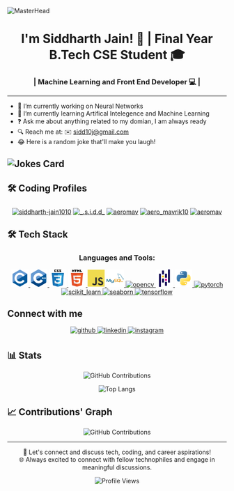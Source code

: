 ![MasterHead](https://t4.ftcdn.net/jpg/02/78/37/47/360_F_278374738_ypRn0utOVnebuhmpSrDiwkzFsdqEm0aa.jpg)


<h1 align="center">I'm Siddharth Jain! 🚀 | Final Year B.Tech CSE Student 🎓 </h1>
<h3 align="center">| Machine Learning and Front End Developer 💻 |</h3>

---
- 🔭 I’m currently working on Neural Networks  
- 🌱 I’m currently learning Artifical Intelegence and Machine Learning
- ❓ Ask me about anything related to my domian, I am always 
      ready  
- 🔍 Reach me at: ✉️ sidd10j@gmail.com
  <!-- - 📄 Know about my Career Profile [Resume](https://bit.ly/jain_s)-->
- 😂 Here is a random joke that'll make you laugh!

![Jokes Card](https://readme-jokes-8hatq8hxf.vercel.app/api?theme=watermelon&borderColor=%23D6DEEB&bgColor=%23011627)
---
  
</p>

## 🛠  Coding Profiles</h3>
<h3 align="center"></h3>
<p align="center">
<a href="https://linkedin.com/in/siddharth-jain1010" target="blank"><img align="center" src="https://raw.githubusercontent.com/rahuldkjain/github-profile-readme-generator/master/src/images/icons/Social/linked-in-alt.svg" alt="siddharth-jain1010" height="30" width="40" /></a>
<a href="https://instagram.com/_.s.i.d.d_" target="blank"><img align="center" src="https://raw.githubusercontent.com/rahuldkjain/github-profile-readme-generator/master/src/images/icons/Social/instagram.svg" alt="_.s.i.d.d_" height="30" width="40" /></a>
<a href="https://www.codechef.com/users/aeromav" target="blank"><img align="center" src="https://cdn.jsdelivr.net/npm/simple-icons@3.1.0/icons/codechef.svg" alt="aeromav" height="30" width="40" /></a>
<a href="https://www.leetcode.com/aero_mavrik10" target="blank"><img align="center" src="https://raw.githubusercontent.com/rahuldkjain/github-profile-readme-generator/master/src/images/icons/Social/leet-code.svg" alt="aero_mavrik10" height="30" width="40" /></a>
<a href="https://auth.geeksforgeeks.org/user/aeromav" target="blank"><img align="center" src="https://raw.githubusercontent.com/rahuldkjain/github-profile-readme-generator/master/src/images/icons/Social/geeks-for-geeks.svg" alt="aeromav" height="30" width="40" /></a>
</p>

## 🛠  Tech Stack</h3>
<h3 align="center">Languages and Tools:</h3>
<p align="center"> <a href="https://www.cprogramming.com/" target="_blank" rel="noreferrer"> <img src="https://raw.githubusercontent.com/devicons/devicon/master/icons/c/c-original.svg" alt="c" width="40" height="40"/> </a> <a href="https://www.w3schools.com/cpp/" target="_blank" rel="noreferrer"> <img src="https://raw.githubusercontent.com/devicons/devicon/master/icons/cplusplus/cplusplus-original.svg" alt="cplusplus" width="40" height="40"/> </a> <a href="https://www.w3schools.com/css/" target="_blank" rel="noreferrer"> <img src="https://raw.githubusercontent.com/devicons/devicon/master/icons/css3/css3-original-wordmark.svg" alt="css3" width="40" height="40"/> </a> <a href="https://www.w3.org/html/" target="_blank" rel="noreferrer"> <img src="https://raw.githubusercontent.com/devicons/devicon/master/icons/html5/html5-original-wordmark.svg" alt="html5" width="40" height="40"/> </a> <a href="https://developer.mozilla.org/en-US/docs/Web/JavaScript" target="_blank" rel="noreferrer"> <img src="https://raw.githubusercontent.com/devicons/devicon/master/icons/javascript/javascript-original.svg" alt="javascript" width="40" height="40"/> </a> <a href="https://www.mysql.com/" target="_blank" rel="noreferrer"> <img src="https://raw.githubusercontent.com/devicons/devicon/master/icons/mysql/mysql-original-wordmark.svg" alt="mysql" width="40" height="40"/> </a> <a href="https://opencv.org/" target="_blank" rel="noreferrer"> <img src="https://www.vectorlogo.zone/logos/opencv/opencv-icon.svg" alt="opencv" width="40" height="40"/> </a> <a href="https://pandas.pydata.org/" target="_blank" rel="noreferrer"> <img src="https://raw.githubusercontent.com/devicons/devicon/2ae2a900d2f041da66e950e4d48052658d850630/icons/pandas/pandas-original.svg" alt="pandas" width="40" height="40"/> </a> <a href="https://www.python.org" target="_blank" rel="noreferrer"> <img src="https://raw.githubusercontent.com/devicons/devicon/master/icons/python/python-original.svg" alt="python" width="40" height="40"/> </a> <a href="https://pytorch.org/" target="_blank" rel="noreferrer"> <img src="https://www.vectorlogo.zone/logos/pytorch/pytorch-icon.svg" alt="pytorch" width="40" height="40"/> </a> <a href="https://scikit-learn.org/" target="_blank" rel="noreferrer"> <img src="https://upload.wikimedia.org/wikipedia/commons/0/05/Scikit_learn_logo_small.svg" alt="scikit_learn" width="40" height="40"/> </a> <a href="https://seaborn.pydata.org/" target="_blank" rel="noreferrer"> <img src="https://seaborn.pydata.org/_images/logo-mark-lightbg.svg" alt="seaborn" width="40" height="40"/> </a> <a href="https://www.tensorflow.org" target="_blank" rel="noreferrer"> <img src="https://www.vectorlogo.zone/logos/tensorflow/tensorflow-icon.svg" alt="tensorflow" width="40" height="40"/> </a> </p>



  </p>

## Connect with me  
<p align="center">
<a href="https://github.com/maverik10" target="_blank">
<img src=https://img.shields.io/badge/github-%2324292e.svg?&style=for-the-badge&logo=github&logoColor=white alt=github style="margin-bottom: 5px;" />
</a>

<a href="https://www.linkedin.com/in/siddharth-jain1010/" target="_blank">
<img src=https://img.shields.io/badge/linkedin-%231E77B5.svg?&style=for-the-badge&logo=linkedin&logoColor=white alt=linkedin style="margin-bottom: 5px;" />
</a>

<a href="https://www.instagram.com/_.s.i.d.d_/" target="_blank">
<img src=https://img.shields.io/badge/instagram-%23000000.svg?&style=for-the-badge&logo=instagram&logoColor=white alt=instagram style="margin-bottom: 5px;" />
</a> 
</p>
 

## 📊 Stats

<div align="center">
   
![GitHub Contributions](https://github-readme-stats.vercel.app/api?username=maverik10&count_private=true&theme=holi&show_icons=true&rank_icon=github)


![Top Langs](https://github-readme-stats.vercel.app/api/top-langs/?username=maverik10&layout=pie&theme=holi)

</div>


## 📈 Contributions' Graph

<div align="center">
   
![GitHub Contributions](https://github-readme-streak-stats.herokuapp.com/?user=maverik10&theme=blueberry)

</div>

---

<p align="center">
🤝 Let's connect and discuss tech, coding, and career aspirations!  <br />
🌐 Always excited to connect with fellow technophiles and engage in meaningful discussions.
  
</p>

<div align="center">
  
![Profile Views](https://komarev.com/ghpvc/?username=maverik10&color=blue&style=plastic&label=Profile+Views)

</div>

